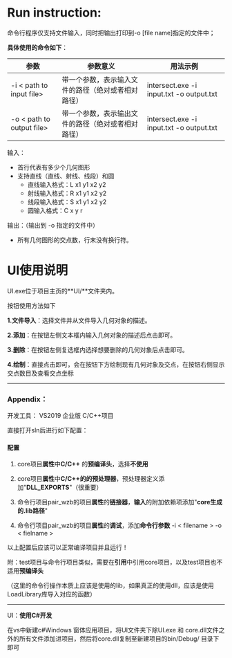 # Run instruction:

命令行程序仅支持文件输入，同时把输出打印到-o [file name]指定的文件中；

**具体使用的命令如下**：

| 参数                      | 参数意义                                           | 用法示例                                 |
| ------------------------- | -------------------------------------------------- | ---------------------------------------- |
| -i < path to input file>  | 带一个参数，表示输入文件的路径（绝对或者相对路径） | intersect.exe -i input.txt -o output.txt |
| -o < path to output file> | 带一个参数，表示输出文件的路径（绝对或者相对路径） | intersect.exe -i input.txt -o output.txt |

输入：

- 首行代表有多少个几何图形
- 支持直线（直线、射线、线段）和圆
  - 直线输入格式：L x1 y1 x2 y2
  - 射线输入格式：R x1 y1 x2 y2
  - 线段输入格式：S x1 y1 x2 y2
  - 圆输入格式：C x y r

输出：（输出到 -o 指定的文件中）

- 所有几何图形的交点数，行末没有换行符。



# UI使用说明

UI.exe位于项目主页的**UI/**文件夹内。

按钮使用方法如下

**1.文件导入**：选择文件并从文件导入几何对象的描述。

**2.添加**：在按钮左侧文本框内输入几何对象的描述后点击即可。

**3.删除**：在按钮左侧复选框内选择想要删除的几何对象后点击即可。

**4.绘制**：直接点击即可，会在按钮下方绘制现有几何对象及交点，在按钮右侧显示交点数目及查看交点坐标

****

### Appendix：

开发工具： VS2019 企业版 C/C++项目

直接打开sln后进行如下配置：

#### 配置

1. core项目**属性**中**C/C++** 的**预编译头**，选择**不使用**

2. core项目**属性**中**C/C++**的的**预处理器**，预处理器定义添加"**DLL_EXPORTS**"（很重要）

3. 命令行项目pair_wzb的项目**属性**的**链接器**，**输入**的附加依赖项添加"**core生成的.lib路径**"
4. 命令行项目pair_wzb的项目**属性**的**调试**，添加**命令行参数** -i < filename > -o < fielname >

以上配置后应该可以正常编译项目并且运行！

附：test项目与命令行项目类似，需要在**引用**中引用core项目，以及test项目也不适用**预编译头**

（这里的命令行操作本质上应该是使用的lib，如果真正的使用dll，应该是使用LoadLibrary库导入对应的函数）

*****

UI：**使用C#开发**

在vs中新建c#Windows 窗体应用项目，将UI文件夹下除UI.exe 和 core.dll文件之外的所有文件添加进项目，然后将core.dll复制至新建项目的bin/Debug/  目录下即可